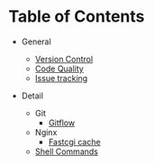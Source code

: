 # Table of Contents

* General
  * [Version Control](/general/version-control/README.md)
  * [Code Quality]()
  * [Issue tracking]()

* Detail
  * Git
    * [Gitflow](/detail/git/gitflow/README.md)
  * Nginx
    * [Fastcgi cache](/detail/nginx/fastcgi-cache/README.md)
  * [Shell Commands](/detail/shell/README.md)
